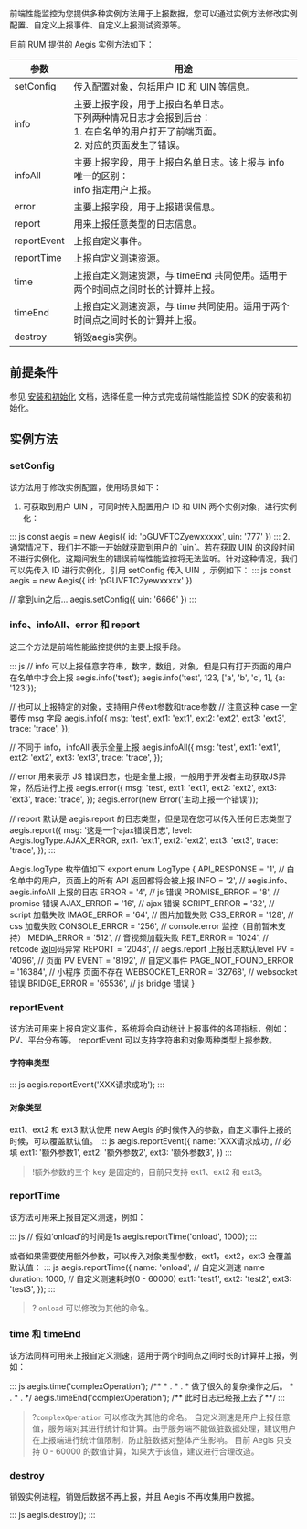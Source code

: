 ﻿前端性能监控为您提供多种实例方法用于上报数据，您可以通过实例方法修改实例配置、自定义上报事件、自定义上报测试资源等。

目前 RUM 提供的 Aegis 实例方法如下：  

| 参数 | 用途 |
|---------|---------|
| setConfig | 传入配置对象，包括用户 ID 和 UIN 等信息。|
|info|主要上报字段，用于上报白名单日志。<br>下列两种情况日志才会报到后台：<br>1. 在白名单的用户打开了前端页面。<br>2. 对应的页面发生了错误。 |
|infoAll|主要上报字段，用于上报白名单日志。该上报与 info 唯一的区别： <br>info 指定用户上报。|infoAll 所有用户都会上报。|
|error|主要上报字段，用于上报错误信息。|
|report|用来上报任意类型的日志信息。|
|reportEvent|上报自定义事件。|
|reportTime|上报自定义测速资源。|
|time|上报自定义测速资源，与 timeEnd 共同使用。适用于两个时间点之间时长的计算并上报。|
|timeEnd|上报自定义测速资源，与 time 共同使用。适用于两个时间点之间时长的计算并上报。|
|destroy|销毁aegis实例。|


## 前提条件
参见 [安装和初始化](https://cloud.tencent.com/document/product/1464/58553) 文档，选择任意一种方式完成前端性能监控 SDK 的安装和初始化。

## 实例方法

### setConfig

该方法用于修改实例配置，使用场景如下：  
1. 可获取到用户 UIN ，可同时传入配置用户 ID 和 UIN 两个实例对象，进行实例化：
<dx-codeblock>
:::  js
const aegis = new Aegis({
  id: 'pGUVFTCZyewxxxxx',
  uin: '777'
})
:::
</dx-codeblock>
2. 通常情况下，我们并不能一开始就获取到用户的 `uin`。若在获取 UIN 的这段时间不进行实例化，这期间发生的错误前端性能监控将无法监听。针对这种情况，我们可以先传入 ID 进行实例化，引用 setConfig 传入 UIN ，示例如下：
<dx-codeblock>
:::  js
const aegis = new Aegis({
  id: 'pGUVFTCZyewxxxxx'
})

// 拿到uin之后...
aegis.setConfig({
  uin: '6666'
})
:::
</dx-codeblock>

### info、infoAll、error 和 report
这三个方法是前端性能监控提供的主要上报手段。

<dx-codeblock>
:::  js
// info 可以上报任意字符串，数字，数组，对象，但是只有打开页面的用户在名单中才会上报
aegis.info('test');
aegis.info('test', 123, ['a', 'b', 'c', 1], {a: '123'});

// 也可以上报特定的对象，支持用户传ext参数和trace参数
// 注意这种 case 一定要传 msg 字段
aegis.info({
 msg: 'test',
 ext1: 'ext1',
 ext2: 'ext2',
 ext3: 'ext3',
 trace: 'trace',
});

// 不同于 info，infoAll 表示全量上报
aegis.infoAll({
 msg: 'test',
 ext1: 'ext1',
 ext2: 'ext2',
 ext3: 'ext3',
 trace: 'trace',
});

// error 用来表示 JS 错误日志，也是全量上报，一般用于开发者主动获取JS异常，然后进行上报
aegis.error({
 msg: 'test',
 ext1: 'ext1',
 ext2: 'ext2',
 ext3: 'ext3',
 trace: 'trace',
});
aegis.error(new Error('主动上报一个错误'));

// report 默认是 aegis.report 的日志类型，但是现在您可以传入任何日志类型了
aegis.report({
 msg: '这是一个ajax错误日志',
 level: Aegis.logType.AJAX_ERROR,
 ext1: 'ext1',
 ext2: 'ext2',
 ext3: 'ext3',
 trace: 'trace',
});
:::
</dx-codeblock>

Aegis.logType 枚举值如下
<dx-codeblock>
export enum LogType {
  API_RESPONSE = '1', // 白名单中的用户，页面上的所有 API 返回都将会被上报
  INFO = '2', // aegis.info、aegis.infoAll 上报的日志
  ERROR = '4', // js 错误
  PROMISE_ERROR = '8', // promise 错误
  AJAX_ERROR = '16', // ajax 错误
  SCRIPT_ERROR = '32', // script 加载失败
  IMAGE_ERROR = '64', // 图片加载失败
  CSS_ERROR = '128', // css 加载失败
  CONSOLE_ERROR = '256', // console.error 监控（目前暂未支持）
  MEDIA_ERROR = '512', // 音视频加载失败
  RET_ERROR = '1024', // retcode 返回码异常
  REPORT = '2048', // aegis.report 上报日志默认level
  PV = '4096', // 页面 PV 
  EVENT = '8192', // 自定义事件
  PAGE_NOT_FOUND_ERROR = '16384', // 小程序 页面不存在
  WEBSOCKET_ERROR = '32768', // websocket错误
  BRIDGE_ERROR = '65536', // js bridge 错误
}
</dx-codeblock>

### reportEvent

该方法可用来上报自定义事件，系统将会自动统计上报事件的各项指标，例如：PV、平台分布等。
reportEvent 可以支持字符串和对象两种类型上报参数。

#### 字符串类型
<dx-codeblock>
:::  js
aegis.reportEvent('XXX请求成功');
:::
</dx-codeblock>

#### 对象类型
ext1、ext2 和 ext3 默认使用 new Aegis 的时候传入的参数，自定义事件上报的时候，可以覆盖默认值。
<dx-codeblock>
:::  js
aegis.reportEvent({
  name: 'XXX请求成功', // 必填
  ext1: '额外参数1',
  ext2: '额外参数2',
  ext3: '额外参数3',
})
:::
</dx-codeblock>

>!额外参数的三个 key 是固定的，目前只支持 ext1、ext2 和 ext3。

### reportTime

该方法可用来上报自定义测速，例如：

<dx-codeblock>
:::  js
// 假如‘onload’的时间是1s
aegis.reportTime('onload', 1000);
:::
</dx-codeblock>

或者如果需要使用额外参数，可以传入对象类型参数，ext1，ext2，ext3 会覆盖默认值：
<dx-codeblock>
:::  js
aegis.reportTime({
  name: 'onload', // 自定义测速 name
  duration: 1000, // 自定义测速耗时(0 - 60000)
  ext1: 'test1',
  ext2: 'test2',
  ext3: 'test3',
});
:::
</dx-codeblock>

>? `onload` 可以修改为其他的命名。

### time 和 timeEnd

该方法同样可用来上报自定义测速，适用于两个时间点之间时长的计算并上报，例如：

<dx-codeblock>
:::  js
aegis.time('complexOperation');
/**
 * .
 * .
 * 做了很久的复杂操作之后。
 * .
 * .
 */
aegis.timeEnd('complexOperation'); /** 此时日志已经报上去了**/
:::
</dx-codeblock>

>?`complexOperation` 可以修改为其他的命名。
> 自定义测速是用户上报任意值，服务端对其进行统计和计算。由于服务端不能做脏数据处理，建议用户在上报端进行统计值限制，防止脏数据对整体产生影响。
> 目前 Aegis 只支持 0 - 60000 的数值计算，如果大于该值，建议进行合理改造。

### destroy

销毁实例进程，销毁后数据不再上报，并且 Aegis 不再收集用户数据。

<dx-codeblock>
:::  js
aegis.destroy();
:::
</dx-codeblock>

